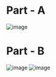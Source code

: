 # Part - A
![image](https://user-images.githubusercontent.com/61618872/215713566-e5e888dc-7e76-44cf-a531-3c7bc2c11b79.png)

# Part - B
![image](https://user-images.githubusercontent.com/61618872/215713987-d360f44e-75ad-41c9-9df0-bb0585ce087c.png)
![image](https://user-images.githubusercontent.com/61618872/215714056-d7f9aa52-ea80-4c24-9af1-867f561c674f.png)
